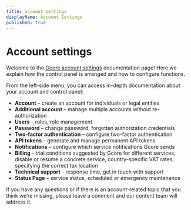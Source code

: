 ```yaml
---
title: account-settings
displayName: Account Settings
published: true
---
```

# Account settings

Welcome to the <a href="https://accounts.gcore.com/" target="_blank">Gcore account settings</a> documentation page! Here we explain how the control panel is arranged and how to configure functions.

From the left-side menu, you can access in-depth documentation about your account and control panel:

- **Account** – create an account for individuals or legal entities
- **Additional account** – manage multiple accounts without re-authorization
- **Users** – roles, role management
- **Password** – change password, forgotten authorization credentials
- **Two-factor authentication** – configure two-factor authentication
- **API tokens** – generate and manage permanent API tokens
- **Notifications** – configure which service notifications Gcore sends
- **Billing** - trial conditions suggested by Gcore for different services, disable or resume a concrete service, country-specific VAT rates, specifying the correct tax location
- **Technical support** - response time, get in touch with support
- **Status Page** – service status, scheduled or emergency maintenance

If you have any questions or if there is an account-related topic that you think we’re missing, please leave a comment and our content team will address it.